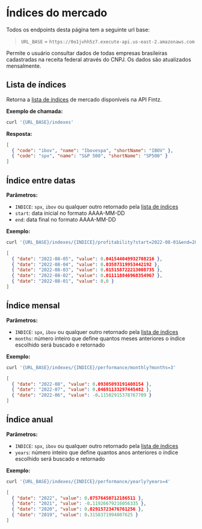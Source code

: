 # Índices do mercado

Todos os endpoints desta página tem a seguinte url base:
> `URL_BASE` = `https://0o1jvhh5z7.execute-api.us-east-2.amazonaws.com`

Permite o usuário consultar dados de todas empresas brasileiras
cadastradas na receita federal através do CNPJ. Os dados são atualizados mensalmente.

## Lista de índices

Retorna a [lista de índices](#lista-de-indices) de mercado disponíveis na API Fintz.

**Exemplo de chamada:**

```bash
curl '{URL_BASE}/indexes'
```

**Resposta:**

```json
[
  { "code": "ibov", "name": "Ibovespa", "shortName": "IBOV" },
  { "code": "spx", "name": "S&P 500", "shortName": "SP500" }
]
```

## Índice entre datas

**Parâmetros:**

- `INDICE`: `spx`, `ibov` ou qualquer outro retornado pela [lista de índices](#lista-de-indices)
- `start`: data inicial no formato AAAA-MM-DD
- `end`: data final no formato AAAA-MM-DD

**Exemplo:**

```bash
curl '{URL_BASE}/indexes/{INDICE}/profitability?start=2022-08-01&end=2022-08-05'
```

```json
[
  { "date": "2022-08-05", "value": 0.041544049932708216 },
  { "date": "2022-08-04", "value": 0.03587319953442192 },
  { "date": "2022-08-03", "value": 0.015158722213008735 },
  { "date": "2022-08-02", "value": 0.011118846968354967 },
  { "date": "2022-08-01", "value": 0.0 }
]
```

## Índice mensal

**Parâmetros:**

- `INDICE`: `spx`, `ibov` ou qualquer outro retornado pela [lista de índices](#lista-de-indices)
- `months`: número inteiro que define quantos meses anteriores o índice escolhido será buscado e retornado

**Exemplo:**

```bash
curl '{URL_BASE}/indexes/{INDICE}/performance/monthly?months=3'
```

```json
[
  { "date": "2022-08", "value": 0.09305093191408154 },
  { "date": "2022-07", "value": 0.04691133297445482 },
  { "date": "2022-06", "value": -0.11502915378767709 }
]
```

## Índice anual

**Parâmetros:**

- `INDICE`: `spx`, `ibov` ou qualquer outro retornado pela [lista de índices](#lista-de-indices)
- `years`: número inteiro que define quantos anos anteriores o índice escolhido será buscado e retornado

**Exemplo:**

```bash
curl '{URL_BASE}/indexes/{INDICE}/performance/yearly?years=4'
```

```json
[
  { "date": "2022", "value": 0.07576450712186511 },
  { "date": "2021", "value": -0.11926679216056335 },
  { "date": "2020", "value": 0.02915723476761256 },
  { "date": "2019", "value": 0.3158371994807625 }
]
```